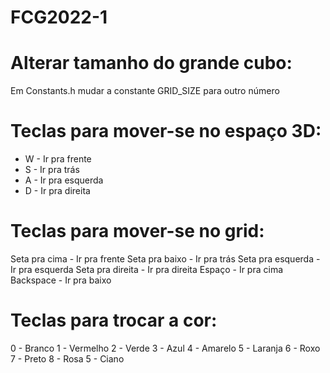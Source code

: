# FCG2022-1

# Alterar tamanho do grande cubo:
Em Constants.h mudar a constante GRID_SIZE para outro número

# Teclas para mover-se no espaço 3D:
* W - Ir pra frente
* S - Ir pra trás
* A - Ir pra esquerda
* D - Ir pra direita

# Teclas para mover-se no grid:
Seta pra cima - Ir pra frente
Seta pra baixo - Ir pra trás
Seta pra esquerda - Ir pra esquerda
Seta pra direita - Ir pra direita
Espaço - Ir pra cima
Backspace - Ir pra baixo

# Teclas para trocar a cor:
0 - Branco
1 - Vermelho
2 - Verde
3 - Azul
4 - Amarelo
5 - Laranja
6 - Roxo
7 - Preto
8 - Rosa
5 - Ciano
